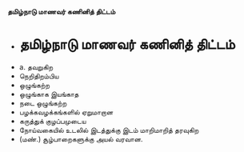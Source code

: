 **தமிழ்நாடு மாணவர் கணினித் திட்டம்**
- # தமிழ்நாடு மாணவர் கணினித் திட்டம்
- a. தவறுகிற
- நெறிதிறம்பிய
- ஒழுங்கற்ற
- ஒழுங்காக இயங்காத
- நடை ஒழுங்கற்ற
- பழக்கவழக்கங்களில் ஏறுமாறான
- கருத்துக் குழப்பமுடைய
- நோய்வகையில் உடலில் இடத்துக்கு இடம் மாறிமாறித் தரவுகிற
- (மண்.) சூழ்பாறைகளுக்கு அயல் வரவான.

